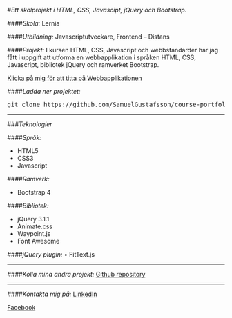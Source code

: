 #_Ett skolprojekt i HTML, CSS, Javascipt, jQuery och Bootstrap._

####_Skola:_ Lernia

####_Utbildning:_ Javascriptutveckare, Frontend – Distans

####_Projekt:_ I kursen HTML, CSS, Javascript och webbstandarder har jag fått i uppgift att utforma en webbapplikation i språken HTML, CSS, Javascript, bibliotek jQuery och ramverket Bootstrap.

[Klicka på mig för att titta på Webbapplikationen](https://samuelgustafsson.github.io/course-portfolio/)

####_Ladda ner projektet:_
<pre>git clone https://github.com/SamuelGustafsson/course-portfolio.git</pre>

---

###_Teknologier_

####_Språk:_
* HTML5
* CSS3
* Javascript

####_Ramverk:_
*	Bootstrap 4

####_Bibliotek:_
*	jQuery 3.1.1
*	Animate.css
*	Waypoint.js
*	Font Awesome

####_jQuery plugin:_
•	FitText.js

---

####_Kolla mina andra projekt:_
[Github repository](https://github.com/SamuelGustafsson?tab=repositories)

---

####_Kontakta mig på:_
[LinkedIn](https://se.linkedin.com/in/samuel-gustafsson)

[Facebook](https://www.facebook.com/Samuel89?ref=br_rs)
